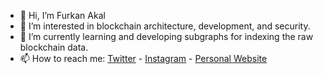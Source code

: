 - 👋 Hi, I’m Furkan Akal
- 👀 I’m interested in blockchain architecture, development, and security.
- 🌱 I’m currently learning and developing subgraphs for indexing the raw blockchain data.
- 📫 How to reach me: [Twitter](https://twitter.com/furkanakaldev) - [Instagram](https://instagram.com) - [Personal Website](https://furkanakal.space)

<!---
furkanakal/furkanakal is a ✨ special ✨ repository because its `README.md` (this file) appears on your GitHub profile.
You can click the Preview link to take a look at your changes.
--->
